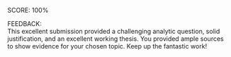 SCORE: 100%

FEEDBACK:  
This excellent submission provided a challenging analytic question, solid justification, and an excellent working thesis. You provided ample sources to show evidence for your chosen topic. Keep up the fantastic work!

